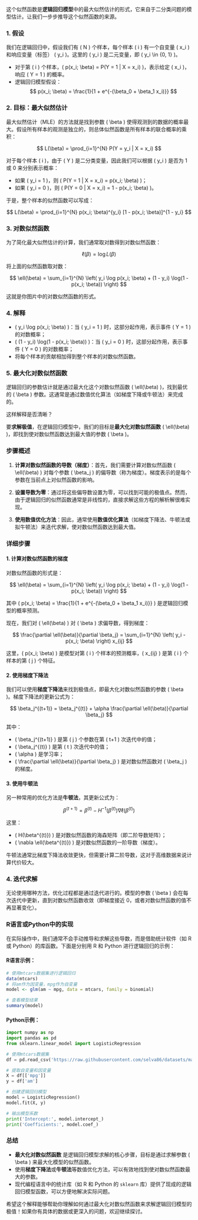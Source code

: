 这个似然函数是**逻辑回归模型**中的最大似然估计的形式，它来自于二分类问题的模型估计。让我们一步步推导这个似然函数的来源。

### 1. **假设**
我们在逻辑回归中，假设我们有 \( N \) 个样本，每个样本 \( i \) 有一个自变量 \( x_i \) 和响应变量（标签） \( y_i \)。这里的 \( y_i \) 是二元变量，即 \( y_i \in \{0, 1\} \)。

- 对于第 \( i \) 个样本，\( p(x_i; \beta) = P(Y = 1 | X = x_i) \)，表示给定 \( x_i \)，响应 \( Y = 1 \) 的概率。
- 逻辑回归模型假设：
  $$
  p(x_i; \beta) = \frac{1}{1 + e^{-(\beta_0 + \beta_1 x_i)}}
  $$

### 2. **目标：最大似然估计**
最大似然估计（MLE）的方法就是找到参数 \( \beta \) 使得观测到的数据的概率最大。假设所有样本的观测是独立的，则总体似然函数是所有样本的联合概率的乘积：

$$
L(\beta) = \prod_{i=1}^{N} P(Y = y_i | X = x_i)
$$

对于每个样本 \( i \)，由于 \( Y \) 是二分类变量，因此我们可以根据 \( y_i \) 是否为 1 或 0 来分别表示概率：

- 如果 \( y_i = 1 \)，则 \( P(Y = 1 | X = x_i) = p(x_i; \beta) \)；
- 如果 \( y_i = 0 \)，则 \( P(Y = 0 | X = x_i) = 1 - p(x_i; \beta) \)。

于是，整个样本的似然函数可以写成：

$$
L(\beta) = \prod_{i=1}^{N} p(x_i; \beta)^{y_i} [1 - p(x_i; \beta)]^{1 - y_i}
$$

### 3. **对数似然函数**
为了简化最大似然估计的计算，我们通常取对数得到对数似然函数：

$$
\ell(\beta) = \log L(\beta)
$$

将上面的似然函数取对数：

$$
\ell(\beta) = \sum_{i=1}^{N} \left( y_i \log p(x_i; \beta) + (1 - y_i) \log(1 - p(x_i; \beta)) \right)
$$

这就是你图片中的对数似然函数的形式。

### 4. **解释**
- \( y_i \log p(x_i; \beta) \)：当 \( y_i = 1 \) 时，这部分起作用，表示事件 \( Y = 1 \) 的对数概率；
- \( (1 - y_i) \log(1 - p(x_i; \beta)) \)：当 \( y_i = 0 \) 时，这部分起作用，表示事件 \( Y = 0 \) 的对数概率；
- 将每个样本的贡献相加得到整个样本的对数似然函数。

### 5. **最大化对数似然函数**
逻辑回归的参数估计就是通过最大化这个对数似然函数 \( \ell(\beta) \)，找到最优的 \( \beta \) 参数。这通常是通过数值优化算法（如梯度下降或牛顿法）来完成的。

这样解释是否清晰？

要**求解极值**，在逻辑回归模型中，我们的目标是**最大化对数似然函数** \( \ell(\beta) \)，即找到使对数似然函数达到最大值的参数 \( \beta \)。

### 步骤概述

1. **计算对数似然函数的导数（梯度）**：首先，我们需要计算对数似然函数 \( \ell(\beta) \) 对每个参数 \( \beta_j \) 的偏导数（称为梯度）。梯度表示的是每个参数在当前点上对似然函数的影响。

2. **设置导数为零**：通过将这些偏导数设置为零，可以找到可能的极值点。然而，由于逻辑回归的似然函数通常是非线性的，直接求解这些方程的解析解很难实现。

3. **使用数值优化方法**：因此，通常使用**数值优化算法**（如梯度下降法、牛顿法或拟牛顿法）来迭代求解，使对数似然函数达到最大值。

### 详细步骤

#### 1. 计算对数似然函数的梯度
对数似然函数的形式是：

$$
\ell(\beta) = \sum_{i=1}^{N} \left( y_i \log p(x_i; \beta) + (1 - y_i) \log(1 - p(x_i; \beta)) \right)
$$

其中 \( p(x_i; \beta) = \frac{1}{1 + e^{-(\beta_0 + \beta_1 x_i)}} \) 是逻辑回归模型的概率预测。

现在，我们对 \( \ell(\beta) \) 对 \( \beta \) 求偏导数，得到梯度：

$$
\frac{\partial \ell(\beta)}{\partial \beta_j} = \sum_{i=1}^{N} \left( y_i - p(x_i; \beta) \right) x_{ij}
$$

这里，\( p(x_i; \beta) \) 是模型对第 \( i \) 个样本的预测概率，\( x_{ij} \) 是第 \( i \) 个样本的第 \( j \) 个特征。

#### 2. 使用梯度下降法
我们可以使用**梯度下降法**来找到极值点，即最大化对数似然函数的参数 \( \beta \)。梯度下降法的更新公式为：

$$
\beta_j^{(t+1)} = \beta_j^{(t)} + \alpha \frac{\partial \ell(\beta)}{\partial \beta_j}
$$

其中：
- \( \beta_j^{(t+1)} \) 是第 \( j \) 个参数在第 \( t+1 \) 次迭代中的值；
- \( \beta_j^{(t)} \) 是第 \( t \) 次迭代中的值；
- \( \alpha \) 是学习率；
- \( \frac{\partial \ell(\beta)}{\partial \beta_j} \) 是对数似然函数对 \( \beta_j \) 的梯度。

#### 3. 使用牛顿法
另一种常用的优化方法是**牛顿法**，其更新公式为：

$$
\beta^{(t+1)} = \beta^{(t)} - H^{-1}(\beta^{(t)}) \nabla \ell(\beta^{(t)})
$$

这里：
- \( H(\beta^{(t)}) \) 是对数似然函数的海森矩阵（即二阶导数矩阵）；
- \( \nabla \ell(\beta^{(t)}) \) 是对数似然函数的一阶导数（梯度）。

牛顿法通常比梯度下降法收敛更快，但需要计算二阶导数，这对于高维数据来说计算代价较大。

### 4. 迭代求解
无论使用哪种方法，优化过程都是通过迭代进行的。模型的参数 \( \beta \) 会在每次迭代中更新，直到对数似然函数收敛（即梯度接近 0，或者对数似然函数的值不再显著变化）。

### R语言或Python中的实现
在实际操作中，我们通常不会手动推导和求解这些导数，而是借助统计软件（如 R 或 Python）的库函数。下面是分别用 R 和 Python 进行逻辑回归的示例：

#### R语言示例：
```R
# 使用mtcars数据集进行逻辑回归
data(mtcars)
# 将am作为因变量，mpg作为自变量
model <- glm(am ~ mpg, data = mtcars, family = binomial)

# 查看模型结果
summary(model)
```

#### Python示例：
```python
import numpy as np
import pandas as pd
from sklearn.linear_model import LogisticRegression

# 使用mtcars数据集
df = pd.read_csv('https://raw.githubusercontent.com/selva86/datasets/master/mtcars.csv')

# 提取自变量和因变量
X = df[['mpg']]
y = df['am']

# 创建逻辑回归模型
model = LogisticRegression()
model.fit(X, y)

# 输出模型系数
print('Intercept:', model.intercept_)
print('Coefficients:', model.coef_)
```

### 总结
- **最大化对数似然函数** 是逻辑回归模型求解的核心步骤，目标是通过求解参数 \( \beta \) 来最大化模型的似然函数。
- 使用**梯度下降法**或**牛顿法**等数值优化方法，可以有效地找到使对数似然函数最大的参数。
- 现代编程语言中的统计库（如 R 和 Python 的 `sklearn` 库）提供了现成的逻辑回归模型函数，可以方便地解决实际问题。

希望这个解释能够帮助你理解如何通过最大化对数似然函数来求解逻辑回归模型的极值！如果你有具体的数据或更深入的问题，欢迎继续探讨。

